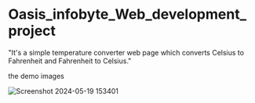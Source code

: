 # Oasis_infobyte_Web_development_project
 "It's a simple temperature converter web page which converts Celsius to Fahrenheit and Fahrenheit to Celsius."


the demo images


![Screenshot 2024-05-19 153401](https://github.com/Sheethalsheethu/Oasis_infobyte_Web_development_project/assets/135441066/6cd13720-7c61-4e90-a1ce-6a5736ed0376)
